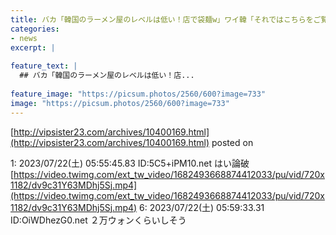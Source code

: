 ```yaml
---
title: バカ「韓国のラーメン屋のレベルは低い！店で袋麺w」ワイ韓「それではこちらをご覧くださいw」
categories:
- news
excerpt: |
  
feature_text: |
  ## バカ「韓国のラーメン屋のレベルは低い！店...
  
feature_image: "https://picsum.photos/2560/600?image=733"
image: "https://picsum.photos/2560/600?image=733"
---
```


[http://vipsister23.com/archives/10400169.html](http://vipsister23.com/archives/10400169.html)
posted on 

<!--more-->

1: 2023/07/22(土) 05:55:45.83 ID:5C5+iPM10.net はい論破 [https://video.twimg.com/ext_tw_video/1682493668874412033/pu/vid/720x1182/dv9c31Y63MDhj5Sj.mp4](https://video.twimg.com/ext_tw_video/1682493668874412033/pu/vid/720x1182/dv9c31Y63MDhj5Sj.mp4) 6: 2023/07/22(土) 05:59:33.31 ID:OiWDhezG0.net ２万ウォンくらいしそう
